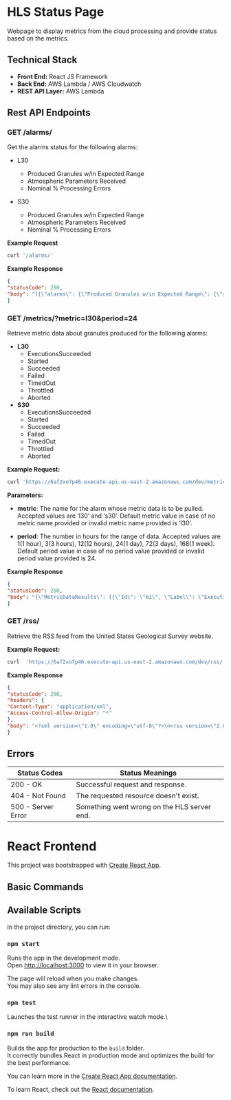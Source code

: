 # HLS Status Page

Webpage to display metrics from the cloud processing and provide status based on the metrics.

## Technical Stack

- **Front End:** React JS Framework
- **Back End:** AWS Lambda / AWS Cloudwatch
- **REST API Layer:** AWS Lambda

## Rest API Endpoints
### GET /alarms/

Get the alarms status for the following alarms:
- L30
  - Produced Granules w/in Expected Range
  - Atmospheric Parameters Received
  - Nominal % Processing Errors

- S30
  - Produced Granules w/in Expected Range
  - Atmospheric Parameters Received
  - Nominal % Processing Errors

**Example Request**
```bash
curl '/alarms/'
```

**Example Response**
```json
{
"statusCode": 200,
"body": "[{\"alarms\": {\"Produced Granules w/in Expected Range\": {\"state\": \"OK\", \"state_transitioned_timestamp\": \"2023-08-09 00:40:58.495000+00:00\", \"state_updated_timestamp\": \"2023-08-09 00:40:58.495000+00:00\"}, \"Atmospheric Parameters Received\": {\"state\": \"OK\", \"state_transitioned_timestamp\": \"2023-08-10 05:23:30.604000+00:00\", \"state_updated_timestamp\": \"2023-08-10 05:23:30.604000+00:00\"}, \"Nominal % Processing Errors\": {\"state\": \"OK\", \"state_transitioned_timestamp\": \"2023-08-10 06:39:37.381000+00:00\", \"state_updated_timestamp\": \"2023-08-10 06:39:37.381000+00:00\"}}, \"status\": \"OK\", \"alarm_name\": \"L30 Status\", \"state_updated_timestamp\": \"2023-08-09 00:40:58.495000+00:00\"}, {\"alarms\": {\"Produced Granules w/in Expected Range\": {\"state\": \"ALARM\", \"state_transitioned_timestamp\": \"2023-08-10 07:09:20.862000+00:00\", \"state_updated_timestamp\": \"2023-08-10 07:09:20.862000+00:00\"}, \"Atmospheric Parameters Received\": {\"state\": \"OK\", \"state_transitioned_timestamp\": \"2023-08-10 05:23:30.604000+00:00\", \"state_updated_timestamp\": \"2023-08-10 05:23:30.604000+00:00\"}, \"Nominal % Processing Errors\": {\"state\": \"INSUFFICIENT_DATA\", \"state_transitioned_timestamp\": \"2023-08-10 11:50:57.804000+00:00\", \"state_updated_timestamp\": \"2023-08-10 11:50:57.804000+00:00\"}}, \"status\": \"DANGER\", \"alarm_name\": \"S30 Status\", \"state_updated_timestamp\": \"2023-08-10 07:09:20.862000+00:00\"}]"
}
```

### GET /metrics/?metric=l30&period=24

Retrieve metric data about granules produced for the following alarms:

- **L30**
  - ExecutionsSucceeded
  - Started
  - Succeeded
  - Failed
  - TimedOut
  - Throttled
  - Aborted
- **S30**
  - ExecutionsSucceeded
  - Started
  - Succeeded
  - Failed
  - TimedOut
  - Throttled
  - Aborted

**Example Request:**
```bash
curl 'https://6af2xo7p46.execute-api.us-east-2.amazonaws.com/dev/metrics/?metric=l30&period=24'
```

**Parameters:**

- **metric**: The name for the alarm whose metric data is to be pulled. Accepted values are ‘l30’ and ‘s30’. Default metric value in case of no metric name provided or invalid metric name provided is ‘l30’.
  
- **period**: The number in hours for the range of data. Accepted values are 1(1 hour), 3(3 hours), 12(12 hours), 24(1 day), 72(3 days), 168(1 week). Default period value in case of no period value provided or invalid period value provided is 24.

**Example Response**
```json
{
"statusCode": 200,
"body": "{\"MetricDataResults\": [{\"Id\": \"m1\", \"Label\": \"ExecutionsSucceeded\", \"Timestamps\": [\"2023-08-09 00:00:00+00:00\"], \"Values\": [4589.0], \"StatusCode\": \"Complete\"}, {\"Id\": \"m2\", \"Label\": \"Started\", \"Timestamps\": [\"2023-08-09 00:00:00+00:00\"], \"Values\": [1907.0], \"StatusCode\": \"Complete\"}, {\"Id\": \"m3\", \"Label\": \"Succeeded\", \"Timestamps\": [\"2023-08-09 00:00:00+00:00\"], \"Values\": [4589.0], \"StatusCode\": \"Complete\"}, {\"Id\": \"m4\", \"Label\": \"Failed\", \"Timestamps\": [\"2023-08-09 00:00:00+00:00\"], \"Values\": [49.0], \"StatusCode\": \"Complete\"}, {\"Id\": \"m5\", \"Label\": \"TimedOut\", \"Timestamps\": [\"2023-08-09 00:00:00+00:00\"], \"Values\": [0.0], \"StatusCode\": \"Complete\"}, {\"Id\": \"m6\", \"Label\": \"Throttled\", \"Timestamps\": [\"2023-08-09 00:00:00+00:00\"], \"Values\": [0.0], \"StatusCode\": \"Complete\"}, {\"Id\": \"m7\", \"Label\": \"Aborted\", \"Timestamps\": [\"2023-08-09 00:00:00+00:00\"], \"Values\": [0.0], \"StatusCode\": \"Complete\"}], \"Messages\": [], \"ResponseMetadata\": {\"RequestId\": \"33351834-e202-4fdf-8076-2279366d3e71\", \"HTTPStatusCode\": 200, \"HTTPHeaders\": {\"x-amzn-requestid\": \"33351834-e202-4fdf-8076-2279366d3e71\", \"content-type\": \"text/xml\", \"content-length\": \"2319\", \"date\": \"Thu, 10 Aug 2023 16:36:23 GMT\"}, \"RetryAttempts\": 0}}"
}

```

### GET /rss/

Retrieve the RSS feed from the United States Geological Survey website.

**Example Request:**
```bash
curl  'https://6af2xo7p46.execute-api.us-east-2.amazonaws.com/dev/rss/'
```

**Example Response**
```json
{
"statusCode": 200,
"headers": {
"Content-Type": "application/xml",
"Access-Control-Allow-Origin": "*"
},
"body": "<?xml version=\"1.0\" encoding=\"utf-8\"?>\n<rss version=\"2.0\" xml:base=\"https://www.usgs.gov/\" xmlns:dc=\"http://purl.org/dc/elements/1.1/\" xmlns:content=\"http://purl.org/rss/1.0/modules/content/\" xmlns:foaf=\"http://xmlns.com/foaf/0.1/\" xmlns:og=\"http://ogp.me/ns#\" xmlns:rdfs=\"http://www.w3.org/2000/01/rdf-schema#\" xmlns:schema=\"http://schema.org/\" xmlns:sioc=\"http://rdfs.org/sioc/ns#\" xmlns:sioct=\"http://rdfs.org/sioc/types#\" xmlns:skos=\"http://www.w3.org/2004/02/skos/core#\" xmlns:xsd=\"http://www.w3.org/2001/XMLSchema#\" xmlns:atom=\"http://www.w3.org/2005/Atom\">\n <channel>\n <title>Landsat Missions</title>\n <description>RSS feed of news related to Landsat Missions</description>\n <link>https://www.usgs.gov/</link>\n <atom:link href=\"https://www.usgs.gov/science-support/322/news/feed\" rel=\"self\" type=\"application/rss+xml\" />\n <language>en</language>\n \n <item>\n<title>Current Landsat Science Team Reflects at Final Meeting</title>\n <link>https://www.usgs.gov/landsat-missions/news/current-landsat-science-team-reflects-final-meeting?utm_source=comms&amp;amp;utm_medium=rss&amp;amp;utm_campaign=news</link>\n <description>&lt;p&gt;The Winter 2023 USGS-NASA Landsat Science Team (LST) meeting was held February 7-9, 2023, at the Desert Research Institute in Reno, Nevada. This meeting concludes the five-year term of the current team. &lt;/p&gt;</description>\n <pubDate>Thu, 2 Mar 2023 15:25:54 EST\n</pubDate>\n <dc:creator>lowen@contractor.usgs.gov</dc:creator>\n <guid isPermaLink=\"false\">f0d4f95c-c6ec-45b7-91ed-b1e2dca796ff</guid>\n <author>lowen@contractor.usgs.gov (lowen@contractor.usgs.gov)</author>\n <source url=\"https://www.usgs.gov/science-support/322/news/feed\">U.S. Geological Survey</source>\n</item>\n\n </channel>\n</rss>\n"
}

```
## Errors

| **Status Codes** | **Status Meanings** |
|----------------|-------------------|
| 200 - OK | Successful request and response. |
| 404 - Not Found | The requested resource doesn't exist. |
| 500 - Server Error | Something went wrong on the HLS server end. |

# React Frontend
This project was bootstrapped with [Create React App](https://github.com/facebook/create-react-app).
## Basic Commands

## Available Scripts

In the project directory, you can run:

### `npm start`

Runs the app in the development mode.\
Open [http://localhost:3000](http://localhost:3000) to view it in your browser.

The page will reload when you make changes.\
You may also see any lint errors in the console.

### `npm test`

Launches the test runner in the interactive watch mode.\
### `npm run build`

Builds the app for production to the `build` folder.\
It correctly bundles React in production mode and optimizes the build for the best performance.

You can learn more in the [Create React App documentation](https://facebook.github.io/create-react-app/docs/getting-started).

To learn React, check out the [React documentation](https://reactjs.org/).

